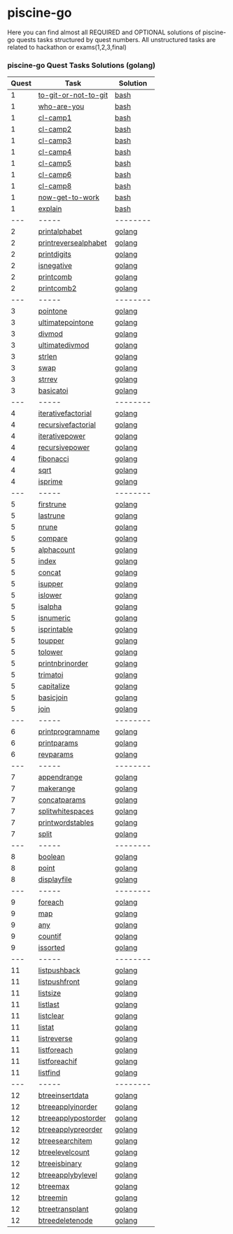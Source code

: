 # piscine-go
Here you can find almost all REQUIRED and OPTIONAL solutions of piscine-go quests tasks structured by quest numbers.
All unstructured tasks are related to hackathon or exams(1,2,3,final)
### piscine-go Quest Tasks Solutions (golang)
| Quest | Task | Solution | 
|---| ----- | -------- |
|1|[to-git-or-not-to-git](https://public.01-edu.org/subjects/to-git-or-not-to-git) | [bash](./quest01/to-git-or-not-to-git.sh)|
|1|[who-are-you](https://public.01-edu.org/subjects/who-are-you) | [bash](./quest01/who-are-you.sh)|
|1|[cl-camp1](https://public.01-edu.org/subjects/cl-camp1/) | [bash](./quest01/mastertheLS)|
|1|[cl-camp2](https://public.01-edu.org/subjects/cl-camp2/) | [bash](./quest01/r)|
|1|[cl-camp3](https://public.01-edu.org/subjects/cl-camp3/) | [bash](./quest01/look)|
|1|[cl-camp4](https://public.01-edu.org/subjects/cl-camp4/) | [bash](./quest01/myfamily.sh)|
|1|[cl-camp5](https://public.01-edu.org/subjects/cl-camp5/) | [bash](./quest01/lookagain.sh)|
|1|[cl-camp6](https://public.01-edu.org/subjects/cl-camp6/) | [bash](./quest01/countfiles.sh)|
|1|[cl-camp8](https://public.01-edu.org/subjects/cl-camp8/) | [bash](./quest01/skip.sh)|
|1|[now-get-to-work](https://public.01-edu.org/subjects/now-get-to-work/) | [bash](./quest01/my_answer.sh)|
|1|[explain](https://public.01-edu.org/subjects/explain/) | [bash](./quest01/explain.sh)|
|---| ----- | -------- |
|2|[printalphabet](https://public.01-edu.org/subjects/printalphabet/) | [golang](./quest02/printalphabet/)|
|2|[printreversealphabet](https://public.01-edu.org/subjects/printreversealphabet/) | [golang](./quest02/printreversealphabet/)|
|2|[printdigits](https://public.01-edu.org/subjects/printdigits/) | [golang](./quest02/printdigits/)|
|2|[isnegative](https://public.01-edu.org/subjects/isnegative/) | [golang](./quest02/isnegative.go)|
|2|[printcomb](https://public.01-edu.org/subjects/printcomb/) | [golang](./quest02/printcomb.go)|
|2|[printcomb2](https://public.01-edu.org/subjects/printcomb2/) | [golang](./quest02/printcomb2.go)|
|---| ----- | -------- |
|3|[pointone](https://public.01-edu.org/subjects/pointone/) | [golang](./quest03/pointone.go)|
|3|[ultimatepointone](https://public.01-edu.org/subjects/ultimatepointone/) | [golang](./quest03/ultimatepointone.go)|
|3|[divmod](https://public.01-edu.org/subjects/divmod/) | [golang](./quest03/divmod.go)|
|3|[ultimatedivmod](https://public.01-edu.org/subjects/ultimatedivmod/) | [golang](./quest03/ultimatedivmod.go)|
|3|[strlen](https://public.01-edu.org/subjects/strlen/) | [golang](./quest03/strlen.go)|
|3|[swap](https://public.01-edu.org/subjects/swap/) | [golang](./quest03/swap.go)|
|3|[strrev](https://public.01-edu.org/subjects/strrev/) | [golang](./quest03/strrev.go)|
|3|[basicatoi](https://public.01-edu.org/subjects/basicatoi/) | [golang](./quest03/basicatoi.go)|
|---| ----- | -------- |
|4|[iterativefactorial](https://public.01-edu.org/subjects/iterativefactorial/) | [golang](./quest04/iterativefactorial.go)|
|4|[recursivefactorial](https://public.01-edu.org/subjects/recursivefactorial/) | [golang](./quest04/recursivefactorial.go)|
|4|[iterativepower](https://public.01-edu.org/subjects/iterativepower/) | [golang](./quest04/iterativepower.go)|
|4|[recursivepower](https://public.01-edu.org/subjects/recursivepower/) | [golang](./quest04/recursivepower.go)|
|4|[fibonacci](https://public.01-edu.org/subjects/fibonacci/) | [golang](./quest04/fibonacci.go)|
|4|[sqrt](https://public.01-edu.org/subjects/sqrt/) | [golang](./quest04/sqrt.go)|
|4|[isprime](https://public.01-edu.org/subjects/isprime/) | [golang](./quest04/isprime.go)|
|---| ----- | -------- |
|5|[firstrune](https://public.01-edu.org/subjects/firstrune/) | [golang](./quest05/firstrune.go)|
|5|[lastrune](https://public.01-edu.org/subjects/lastrune/) | [golang](./quest05/lastrune.go)|
|5|[nrune](https://public.01-edu.org/subjects/nrune/) | [golang](./quest05/nrune.go)|
|5|[compare](https://public.01-edu.org/subjects/compare/) | [golang](./quest05/compare.go)|
|5|[alphacount](https://public.01-edu.org/subjects/alphacount/) | [golang](./quest05/alphacount.go)|
|5|[index](https://public.01-edu.org/subjects/index/) | [golang](./quest05/index.go)|
|5|[concat](https://public.01-edu.org/subjects/concat/) | [golang](./quest05/concat.go)|
|5|[isupper](https://public.01-edu.org/subjects/isupper/) | [golang](./quest05/isupper.go)|
|5|[islower](https://public.01-edu.org/subjects/islower/) | [golang](./quest05/islower.go)|
|5|[isalpha](https://public.01-edu.org/subjects/isalpha/) | [golang](./quest05/isalpha.go)|
|5|[isnumeric](https://public.01-edu.org/subjects/isnumeric/) | [golang](./quest05/isnumeric.go)|
|5|[isprintable](https://public.01-edu.org/subjects/isprintable/) | [golang](./quest05/isprintable.go)|
|5|[toupper](https://public.01-edu.org/subjects/toupper/) | [golang](./quest05/toupper.go)|
|5|[tolower](https://public.01-edu.org/subjects/tolower/) | [golang](./quest05/tolower.go)|
|5|[printnbrinorder](https://public.01-edu.org/subjects/printnbrinorder/) | [golang](./quest05/printnbrinorder.go)|
|5|[trimatoi](https://public.01-edu.org/subjects/trimatoi/) | [golang](./quest05/trimatoi.go)|
|5|[capitalize](https://public.01-edu.org/subjects/capitalize/) | [golang](./quest05/capitalize.go)|
|5|[basicjoin](https://public.01-edu.org/subjects/basicjoin/) | [golang](./quest05/basicjoin.go)|
|5|[join](https://public.01-edu.org/subjects/join/) | [golang](./quest05/join.go)|
|---| ----- | -------- |
|6|[printprogramname](https://public.01-edu.org/subjects/printprogramname/) | [golang](./quest06/printprogramname/)|
|6|[printparams](https://public.01-edu.org/subjects/printparams/) | [golang](./quest06/printparams/)|
|6|[revparams](https://public.01-edu.org/subjects/revparams/) | [golang](./quest06/revparams/)|
|---| ----- | -------- |
|7|[appendrange](https://public.01-edu.org/subjects/appendrange/) | [golang](./quest07/appendrange.go)|
|7|[makerange](https://public.01-edu.org/subjects/makerange/) | [golang](./quest07/makerange.go)|
|7|[concatparams](https://public.01-edu.org/subjects/concatparams/) | [golang](./quest07/concatparams.go)|
|7|[splitwhitespaces](https://public.01-edu.org/subjects/splitwhitespaces/) | [golang](./quest07/splitwhitespaces.go)|
|7|[printwordstables](https://public.01-edu.org/subjects/printwordstables/) | [golang](./quest07/printwordstables.go)|
|7|[split](https://public.01-edu.org/subjects/split/) | [golang](./quest07/split.go)|
|---| ----- | -------- |
|8|[boolean](https://public.01-edu.org/subjects/boolean/) | [golang](./quest08/boolean/)|
|8|[point](https://public.01-edu.org/subjects/point/) | [golang](./quest08/point/)|
|8|[displayfile](https://public.01-edu.org/subjects/displayfile/) | [golang](./quest08/displayfile/)|
|---| ----- | -------- |
|9|[foreach](https://public.01-edu.org/subjects/foreach/) | [golang](./quest09/foreach.go)|
|9|[map](https://public.01-edu.org/subjects/map/) | [golang](./quest09/map.go)|
|9|[any](https://public.01-edu.org/subjects/any/) | [golang](./quest09/any.go)|
|9|[countif](https://public.01-edu.org/subjects/countif/) | [golang](./quest09/countif.go)|
|9|[issorted](https://public.01-edu.org/subjects/issorted/) | [golang](./quest09/issorted.go)|
|---| ----- | -------- |
|11|[listpushback](https://public.01-edu.org/subjects/listpushback/) | [golang](./quest11/listpushback.go)|
|11|[listpushfront](https://public.01-edu.org/subjects/listpushfront/) | [golang](./quest11/listpushfront.go)|
|11|[listsize](https://public.01-edu.org/subjects/listsize/) | [golang](./quest11/listsize.go)|
|11|[listlast](https://public.01-edu.org/subjects/listlast/) | [golang](./quest11/listlast.go)|
|11|[listclear](https://public.01-edu.org/subjects/listclear/) | [golang](./quest11/listclear.go)|
|11|[listat](https://public.01-edu.org/subjects/listat/) | [golang](./quest11/listat.go)|
|11|[listreverse](https://public.01-edu.org/subjects/listreverse/) | [golang](./quest11/listreverse.go)|
|11|[listforeach](https://public.01-edu.org/subjects/listforeach/) | [golang](./quest11/listforeach.go)|
|11|[listforeachif](https://public.01-edu.org/subjects/listforeachif/) | [golang](./quest11/listforeachif.go)|
|11|[listfind](https://public.01-edu.org/subjects/listfind/) | [golang](./quest11/listfind.go)|
|---| ----- | -------- |
|12|[btreeinsertdata](https://public.01-edu.org/subjects/btreeinsertdata/) | [golang](./quest12/btreeinsertdata.go)|
|12|[btreeapplyinorder](https://public.01-edu.org/subjects/btreeapplyinorder/) | [golang](./quest12/btreeapplyinorder.go)|
|12|[btreeapplypostorder](https://public.01-edu.org/subjects/btreeapplypostorder/) | [golang](./quest12/btreeapplypostorder.go)|
|12|[btreeapplypreorder](https://public.01-edu.org/subjects/btreeapplypreorder/) | [golang](./quest12/btreeapplypreorder.go)|
|12|[btreesearchitem](https://public.01-edu.org/subjects/btreesearchitem/) | [golang](./quest12/btreesearchitem.go)|
|12|[btreelevelcount](https://public.01-edu.org/subjects/btreelevelcount/) | [golang](./quest12/btreelevelcount.go)|
|12|[btreeisbinary](https://public.01-edu.org/subjects/btreeisbinary/) | [golang](./quest12/btreeisbinary.go)|
|12|[btreeapplybylevel](https://public.01-edu.org/subjects/btreeapplybylevel/) | [golang](./quest12/btreeapplybylevel.go)|
|12|[btreemax](https://public.01-edu.org/subjects/btreemax/) | [golang](./quest12/btreemax.go)|
|12|[btreemin](https://public.01-edu.org/subjects/btreemin/) | [golang](./quest12/btreemin.go)|
|12|[btreetransplant](https://public.01-edu.org/subjects/btreetransplant/) | [golang](./quest12/btreetransplant.go)|
|12|[btreedeletenode](https://public.01-edu.org/subjects/btreedeletenode/) | [golang](./quest12/btreedeletenode.go)|